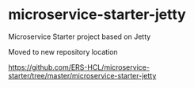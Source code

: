 # microservice-starter-jetty
Microservice Starter project based on Jetty

Moved to new repository location

https://github.com/ERS-HCL/microservice-starter/tree/master/microservice-starter-jetty
